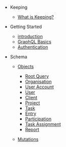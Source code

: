 * Keeping
    * [What is Keeping?](keeping/keeping.md)

* Getting Started
    * [introduction](gettingStarted/introduction.md)
    * [GraphQL Basics](gettingStarted/basics.md)
    * [Authentication](gettingStarted/authentication.md)

* Schema
    * [Objects](schema/objects/objects.md)
        * [Root Query](schema/objects/rootQuery.md)
        * [Organisation](schema/objects/organisation.md)
        * [User Account](schema/objects/userAccount.md)
        * [User](schema/objects/user.md)
        * [Client](schema/objects/client.md)
        * [Project](schema/objects/project.md)
        * [Task](schema/objects/task.md)
        * [Entry](schema/objects/entry.md)
        * [Participation](schema/objects/participation.md)
        * [Task Assignment](schema/objects/taskAssignment.md)
        * [Report](schema/objects/reports/report.md)

    * [Mutations](schema/mutations/mutations.md)

